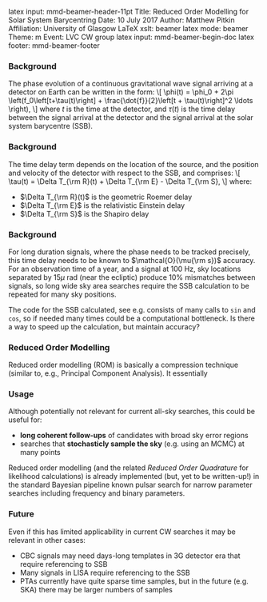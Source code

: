 latex input:    mmd-beamer-header-11pt
Title:          Reduced Order Modelling for Solar System Barycentring
Date:           10 July 2017
Author:         Matthew Pitkin
Affiliation:    University of Glasgow
LaTeX xslt:     beamer
latex mode:     beamer
Theme:          m
Event:          LVC CW group
latex input:    mmd-beamer-begin-doc
latex footer:   mmd-beamer-footer

<!--
% A presentation to the LVC CW group on using reduced order modelling to speed up solar
% system barycentring time delay calculations
%
% Note: comments can be included in the LaTeX file by surrounding them with html style comment
% blocks and a % sign
-->

### Background ###

The phase evolution of a continuous gravitational wave signal arriving at a detector on
Earth can be written in the form:
\\[
\phi(t) = \phi_0 + 2\pi \left(f_0\left[t+\tau(t)\right] + \frac{\dot{f}}{2}\left[t + \tau(t)\right]^2 \ldots \right),
\\]
where $t$ is the time at the detector, and $\tau(t)$ is the time delay between the signal arrival
at the detector and the signal arrival at the solar system barycentre (SSB).

### Background ###

The time delay term depends on the location of the source, and the position and velocity of the detector with
respect to the SSB, and comprises:
\\[
\tau(t) = \Delta T_{\rm R}(t) + \Delta T_{\rm E} - \Delta T_{\rm S}, 
\\]
where:

 * $\Delta T_{\rm R}(t)$ is the geometric Roemer delay
 * $\Delta T_{\rm E}$ is the relativistic Einstein delay
 * $\Delta T_{\rm S}$ is the Shapiro delay

### Background ###

For long duration signals, where the phase needs to be tracked precisely, this time delay needs to be known
to $\mathcal{O}(\mu{\rm s})$ accuracy. For an observation time of a year, and a signal at 100 Hz, sky locations
separated by $15 \mu$ rad (near the ecliptic) produce 10% mismatches between signals, so long wide sky area
searches require the SSB calculation to be repeated for many sky positions.

The code for the SSB calculated, see e.g. <!-- \href{http://software.ligo.org/docs/lalsuite/lalpulsar/\_l\_a\_l\_barycenter\_8c\_source.html\#l00078}{\texttt{XLALBarycenter()}}, -->
consists of many calls to `sin` and `cos`, so if needed many times could be a computational bottleneck. Is there a way to speed
up the calculation, but maintain accuracy?

### Reduced Order Modelling ###

Reduced order modelling (ROM) is basically a compression technique (similar to, e.g., Principal
Component Analysis). It essentially

### Usage ###

Although potentially not relevant for current all-sky searches, this could be useful for:

 * **long coherent follow-ups** of candidates with broad sky error regions
 * searches that **stochasticly sample the sky** (e.g. using an MCMC) at many points

Reduced order modelling (and the related _Reduced Order Quadrature_ for likelihood calculations)
is already implemented (but, yet to be written-up!) in the standard Bayesian pipeline known pulsar search
for narrow parameter searches including frequency and binary parameters.

### Future ###

Even if this has limited applicability in current CW searches it may be relevant in other cases:

 * CBC signals may need days-long templates in 3G detector era that require referencing to SSB
 * Many signals in LISA require referencing to the SSB
 * PTAs currently have quite sparse time samples, but in the future (e.g. SKA) there may be larger
   numbers of samples

